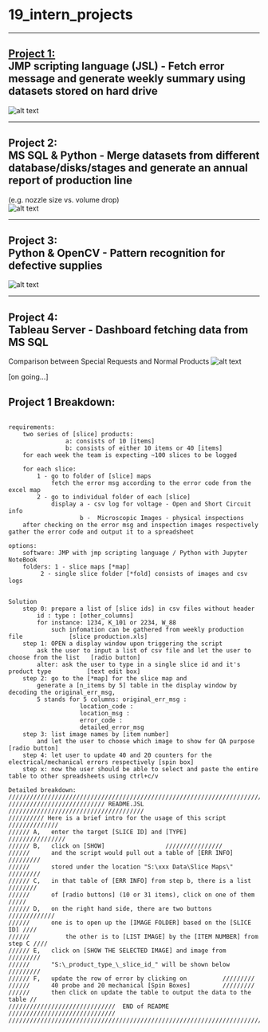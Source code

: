 # 19_intern_projects


----------------------------
[Project 1:](#Project-1:)                 
JMP scripting language (JSL) - Fetch error message and generate weekly summary using datasets stored on hard drive
----------------------------

![alt text](https://github.com/jqu224/19_intern_projects/blob/master/image/30/Untitled%20Diagram-Page-2%20(2).png "Flowchart")


----------------------------
Project 2:              
MS SQL & Python - Merge datasets from different database/disks/stages and generate an annual report of production line      
----------------------------

(e.g. nozzle size vs. volume drop)      
![alt text](https://github.com/jqu224/19_intern_projects/blob/master/image/30/Untitled%20Diagram-Page-3.png "Flowchart2")

----------------------------
Project 3:               
Python & OpenCV - Pattern recognition for defective supplies     
----------------------------
![alt text](https://github.com/jqu224/19_intern_projects/blob/master/image/30/Untitled%20Diagram-Page-5.png "Flowchart2")

----------------------------
Project 4:               
Tableau Server - Dashboard fetching data from MS SQL
---------------------------
Comparison between Special Requests and Normal Products
![alt text](https://github.com/jqu224/19_intern_projects/blob/master/tableau/1_1163.png "Flowchart0")

[on going...]

##  Project 1 Breakdown:
```

requirements:
	two series of [slice] products:
				a: consists of 10 [items]
				b: consists of either 10 items or 40 [items]
	for each week the team is expecting ~100 slices to be logged

	for each slice: 
		1 - go to folder of [slice] maps
			fetch the error msg according to the error code from the excel map
		2 - go to individual folder of each [slice] 
			display a - csv log for voltage - Open and Short Circuit info
			        b -  Microscopic Images - physical inspections 
	after checking on the error msg and inspection images respectively gather the error code and output it to a spreadsheet

options:
	software: JMP with jmp scripting language / Python with Jupyter NoteBook 
	folders: 1 - slice maps [*map]
		 2 - single slice folder [*fold] consists of images and csv logs 
	

Solution
	step 0: prepare a list of [slice ids] in csv files without header
		id : type : [other_columns]	
		for instance: 1234, K_101 or 2234, W_88
	      	such infomation can be gathered from weekly production file 			[slice production.xls]
	step 1: OPEN a display window upon triggering the script
	   	ask the user to input a list of csv file and let the user to choose from the list 	[radio button]
	   	alter: ask the user to type in a single slice id and it's product type 			[text edit box]
	step 2: go to the [*map] for the slice map and 
		generate a [n_items by 5] table in the display window by decoding the original_err_msg, 
		5 stands for 5 columns: original_err_msg : 
					location_code : 
					location_msg :
					error_code : 
					detailed_error_msg 
	step 3: list image names by [item number] 
		and let the user to choose which image to show for QA purpose				[radio button]
	step 4: let user to update 40 and 20 counters for the electrical/mechanical errors respectively	[spin box] 
	step x: now the user should be able to select and paste the entire table to other spreadsheets using ctrl+c/v

Detailed breakdown: 
/////////////////////////////////////////////////////////////////////////////
/////////////////////////// README.JSL ////////////////////////////////////// 
////////// Here is a brief intro for the usage of this script  //////////////
////// A,	enter the target [SLICE ID] and [TYPE]		//////////////// 
////// B,	click on [SHOW] 				//////////////// 
//////		and the script would pull out a table of [ERR INFO] 	/////////
//////		stored under the location "S:\xxx Data\Slice Maps\"	/////////
////// C,	in that table of [ERR INFO] from step b, there is a list //////// 
//////  	of [radio buttons] (10 or 31 items), click on one of them  ///// 
////// D,	on the right hand side, there are two buttons 		/////////////
//////  	one is to open up the [IMAGE FOLDER] based on the [SLICE ID] ////
////// 	    	the other is to [LIST IMAGE] by the [ITEM NUMBER] from step C ////
////// E,	click on [SHOW THE SELECTED IMAGE] and image from 	///////// 
////// 		"S:\_product_type_\_slice_id_" will be shown below	/////////
////// F,	update the row of error by clicking on 			/////////
////// 		40 probe and 20 mechanical [Spin Boxes] 		///////// 
////// 		then click on update the table to output the data to the table //
//////////////////////////////  END of README  //////////////////////////////
/////////////////////////////////////////////////////////////////////////////
	
		
```

